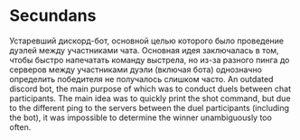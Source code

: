 # Secundans
Устаревший дискорд-бот, основной целью которого было проведение дуэлей между участниками чата. Основная идея заключалась в том, чтобы быстро напечатать команду выстрела, но из-за разного пинга до серверов между участниками дуэли (включая бота) однозначно определить победителя не получалось слишком часто.
An outdated discord bot, the main purpose of which was to conduct duels between chat participants. The main idea was to quickly print the shot command, but due to the different ping to the servers between the duel participants (including the bot), it was impossible to determine the winner unambiguously too often.
